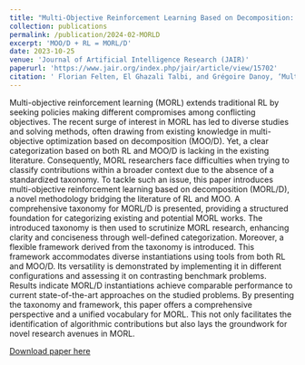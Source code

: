 ```yaml
---
title: "Multi-Objective Reinforcement Learning Based on Decomposition: A Taxonomy and Framework"
collection: publications
permalink: /publication/2024-02-MORLD
excerpt: 'MOO/D + RL = MORL/D'
date: 2023-10-25
venue: 'Journal of Artificial Intelligence Research (JAIR)'
paperurl: 'https://www.jair.org/index.php/jair/article/view/15702'
citation: ' Florian Felten, El Ghazali Talbi, and Grégoire Danoy, ‘Multi-Objective Reinforcement Learning Based on Decomposition: A Taxonomy and Framework’, in Journal of Artificial Intelligence Research.'
---
```

Multi-objective reinforcement learning (MORL) extends traditional RL by seeking policies making different compromises among conflicting objectives. The recent surge of interest in MORL has led to diverse studies and solving methods, often drawing from existing knowledge in multi-objective optimization based on decomposition (MOO/D). Yet, a clear categorization based on both RL and MOO/D is lacking in the existing literature. Consequently, MORL researchers face difficulties when trying to classify contributions within a broader context due to the absence of a standardized taxonomy. To tackle such an issue, this paper introduces multi-objective reinforcement learning based on decomposition (MORL/D), a novel methodology bridging the literature of RL and MOO. A comprehensive taxonomy for MORL/D is presented, providing a structured foundation for categorizing existing and potential MORL works. The introduced taxonomy is then used to scrutinize MORL research, enhancing clarity and conciseness through well-defined categorization. Moreover, a flexible framework derived from the taxonomy is introduced. This framework accommodates diverse instantiations using tools from both RL and MOO/D. Its versatility is demonstrated by implementing it in different configurations and assessing it on contrasting benchmark problems. Results indicate MORL/D instantiations achieve comparable performance to current state-of-the-art approaches on the studied problems. By presenting the taxonomy and framework, this paper offers a comprehensive perspective and a unified vocabulary for MORL. This not only facilitates the identification of algorithmic contributions but also lays the groundwork for novel research avenues in MORL.

[Download paper here](https://www.jair.org/index.php/jair/article/view/15702)